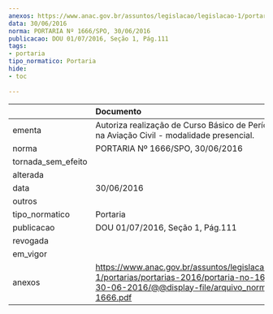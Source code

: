 ```yaml
---
anexos: https://www.anac.gov.br/assuntos/legislacao/legislacao-1/portarias/portarias-2016/portaria-no-1666-spo-30-06-2016/@@display-file/arquivo_norma/PA2016-1666.pdf
data: 30/06/2016
norma: PORTARIA Nº 1666/SPO, 30/06/2016
publicacao: DOU 01/07/2016, Seção 1, Pág.111
tags:
- portaria
tipo_normatico: Portaria
hide: 
- toc 
 
---
```


|                    | Documento                                                                                                                                                      |
|:-------------------|:---------------------------------------------------------------------------------------------------------------------------------------------------------------|
| ementa             | Autoriza realização de Curso Básico de Perícia Médica na Aviação Civil - modalidade presencial.                                                                |
| norma              | PORTARIA Nº 1666/SPO, 30/06/2016                                                                                                                               |
| tornada_sem_efeito |                                                                                                                                                                |
| alterada           |                                                                                                                                                                |
| data               | 30/06/2016                                                                                                                                                     |
| outros             |                                                                                                                                                                |
| tipo_normatico     | Portaria                                                                                                                                                       |
| publicacao         | DOU 01/07/2016, Seção 1, Pág.111                                                                                                                               |
| revogada           |                                                                                                                                                                |
| em_vigor           |                                                                                                                                                                |
| anexos             | https://www.anac.gov.br/assuntos/legislacao/legislacao-1/portarias/portarias-2016/portaria-no-1666-spo-30-06-2016/@@display-file/arquivo_norma/PA2016-1666.pdf |